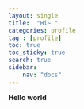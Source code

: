 ```yaml
---
layout: single
title:  "Hi~ "
categories: profile
tag : [profile]
toc: true
toc_sticky: true
search: true
sidebar:
    nav: "docs"
---
```



**Hello world**


<img src="{{ site.url }}{{ site.baseurl }}/assets/images/sun_fall.jpg" alt="" class="full">
